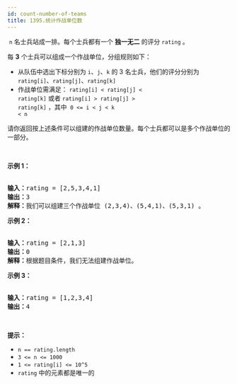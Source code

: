 ```yaml
---
id: count-number-of-teams
title: 1395.统计作战单位数
---
```

 <code>n</code> 名士兵站成一排。每个士兵都有一个 **独一无二** 的评分 <code>rating</code> 。

每 **3** 个士兵可以组成一个作战单位，分组规则如下：


- 从队伍中选出下标分别为 <code>i</code>、<code>j</code>、<code>k</code> 的 3 名士兵，他们的评分分别为 <code>rating[i]</code>、<code>rating[j]</code>、<code>rating[k]</code>
- 作战单位需满足： <code>rating[i] &lt; rating[j] &lt; rating[k]</code> 或者 <code>rating[i] &gt; rating[j] &gt; rating[k]</code> ，其中  <code>0 &lt;= i &lt; j &lt; k &lt; n</code>

请你返回按上述条件可以组建的作战单位数量。每个士兵都可以是多个作战单位的一部分。

 

**示例 1：**


<pre><br/><strong>输入：</strong>rating = [2,5,3,4,1]<br/><strong>输出：</strong>3<br/><strong>解释：</strong>我们可以组建三个作战单位 (2,3,4)、(5,4,1)、(5,3,1) 。<br/></pre>

**示例 2：**


<pre><br/><strong>输入：</strong>rating = [2,1,3]<br/><strong>输出：</strong>0<br/><strong>解释：</strong>根据题目条件，我们无法组建作战单位。<br/></pre>

**示例 3：**


<pre><br/><strong>输入：</strong>rating = [1,2,3,4]<br/><strong>输出：</strong>4<br/></pre>

 

**提示：**


- <code>n == rating.length</code>
- <code>3 &lt;= n &lt;= 1000</code>
- <code>1 &lt;= rating[i] &lt;= 10^5</code>
- <code>rating</code> 中的元素都是唯一的

